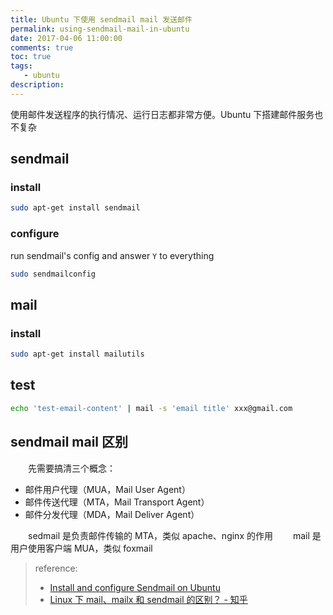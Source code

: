 ```yaml
---
title: Ubuntu 下使用 sendmail mail 发送邮件
permalink: using-sendmail-mail-in-ubuntu
date: 2017-04-06 11:00:00
comments: true
toc: true
tags:
   - ubuntu
description:
---
```

使用邮件发送程序的执行情况、运行日志都非常方便。Ubuntu 下搭建邮件服务也不复杂

## sendmail
### install
``` bash
sudo apt-get install sendmail
```

### configure
run sendmail's config and answer `Y` to everything
``` bash
sudo sendmailconfig
```

## mail
### install
``` bash
sudo apt-get install mailutils
```

## test
``` bash
echo 'test-email-content' | mail -s 'email title' xxx@gmail.com
```

<!-- more -->

## sendmail mail 区别

&emsp;&emsp;先需要搞清三个概念：

- 邮件用户代理（MUA，Mail User Agent）
- 邮件传送代理（MTA，Mail Transport Agent）
- 邮件分发代理（MDA，Mail Deliver Agent）

&emsp;&emsp;sedmail 是负责邮件传输的 MTA，类似 apache、nginx 的作用
&emsp;&emsp;mail 是用户使用客户端 MUA，类似 foxmail

> reference:
> - [Install and configure Sendmail on Ubuntu](https://gist.github.com/adamstac/7462202)
> - [Linux 下 mail、mailx 和 sendmail 的区别？ - 知乎](https://www.zhihu.com/question/19728556)
